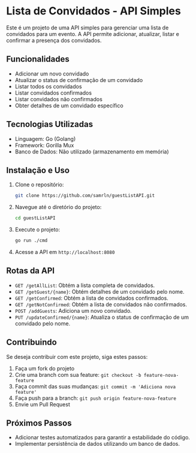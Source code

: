 # Lista de Convidados - API Simples

Este é um projeto de uma API simples para gerenciar uma lista de convidados para um evento. A API permite adicionar, atualizar, listar e confirmar a presença dos convidados.

## Funcionalidades

- Adicionar um novo convidado
- Atualizar o status de confirmação de um convidado
- Listar todos os convidados
- Listar convidados confirmados
- Listar convidados não confirmados
- Obter detalhes de um convidado específico

## Tecnologias Utilizadas

- Linguagem: Go (Golang)
- Framework: Gorilla Mux
- Banco de Dados: Não utilizado (armazenamento em memória)

## Instalação e Uso

1. Clone o repositório:

    ```bash
    git clone https://github.com/samrln/guestListAPI.git
    ```

2. Navegue até o diretório do projeto:

    ```bash
    cd guestListAPI
    ```

3. Execute o projeto:

    ```bash
    go run ./cmd
    ```

4. Acesse a API em `http://localhost:8080`

## Rotas da API

- `GET /getAllList`: Obtém a lista completa de convidados.
- `GET /getGuest/{name}`: Obtém detalhes de um convidado pelo nome.
- `GET /getConfirmed`: Obtém a lista de convidados confirmados.
- `GET /getNotConfirmed`: Obtém a lista de convidados não confirmados.
- `POST /addGuests`: Adiciona um novo convidado.
- `PUT /updateConfirmed/{name}`: Atualiza o status de confirmação de um convidado pelo nome.

## Contribuindo

Se deseja contribuir com este projeto, siga estes passos:

1. Faça um fork do projeto
2. Crie uma branch com sua feature: `git checkout -b feature-nova-feature`
3. Faça commit das suas mudanças: `git commit -m 'Adiciona nova feature'`
4. Faça push para a branch: `git push origin feature-nova-feature`
5. Envie um Pull Request

## Próximos Passos

- Adicionar testes automatizados para garantir a estabilidade do código.
- Implementar persistência de dados utilizando um banco de dados.
